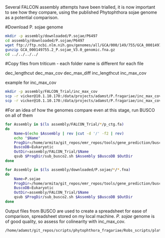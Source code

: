 Several FALCON assembly attempts have been trialled, it is now important to see how they compare, using the published Phytophthora sojae genome as a potential comparison.

#Download P. sojae genome

```bash
mkdir -p assembly/downloaded/P.sojae/P6497
cd assembly/downloaded/P.sojae/P6497
wget ftp://ftp.ncbi.nlm.nih.gov/genomes/all/GCA/000/149/755/GCA_000149755.2_P.sojae_V3.0/GCA_000149755.2_P.sojae_V3.0_genomic.fna.gz
gunzip GCA_000149755.2_P.sojae_V3.0_genomic.fna.gz
cd ../../../../
```

#Copy files from triticum - each folder name is different for each file

dec_lengthcut dec_max_cov dec_max_diff inc_lengthcut inc_max_cov

example for inc_max_cov

```bash
mkdir -p assembly/FALCON_Trial/inc_max_cov
scp -r vicker@10.1.10.170:/data/projects/adamst/P.fragariae/inc_max_cov/2*/p_ctg.fa /home/groups/harrisonlab/project_files/phytophthora_fragariae/assembly/FALCON_Trial/inc_max_cov/.
scp -r vicker@10.1.10.170:/data/projects/adamst/P.fragariae/inc_max_cov/2*/a_ctg.fa /home/groups/harrisonlab/project_files/phytophthora_fragariae/assembly/FALCON_Trial/inc_max_cov/.
```

#For an idea of how the genomes compare even at this stage, run BUSCO on all of them

```bash
for Assembly in $(ls assembly/FALCON_Trial/*/p_ctg.fa)
do
    Name=$(echo $Assembly | rev |cut -d '/' -f2 | rev)
    echo "$Name"
    ProgDir=/home/armita/git_repos/emr_repos/tools/gene_prediction/busco
    BuscoDB=Eukaryotic
    OutDir=assembly/FALCON_Trial/$Name
    qsub $ProgDir/sub_busco2.sh $Assembly $BuscoDB $OutDir
done

for Assembly in $(ls assembly/downloaded/P.sojae/*/*.fna)
do
    Name=P.sojae
    ProgDir=/home/armita/git_repos/emr_repos/tools/gene_prediction/busco
    BuscoDB=Eukaryotic
    OutDir=assembly/FALCON_Trial/$Name
    qsub $ProgDir/sub_busco2.sh $Assembly $BuscoDB $OutDir
done
```

Output files from BUSCO are used to create a spreadsheet for ease of comparison, spreadsheet stored on my local machine.
*P. sojae* genome is of good quality, so assess for colinearity with inc_max_cov.

```bash
/home/adamst/git_repos/scripts/phytophthora_fragariae/Robs_scripts/plot_compare_kmers.py 31 assembly/downloaded/P.sojae/P6497/GCA_000149755.2_P.sojae_V3.0_genomic.fna assembly/FALCON_Trial/inc_max_cov/p_ctg.fa colinearity_assessement.png
```
